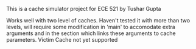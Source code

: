 This is a cache simulator project for ECE 521 by Tushar Gupta

Works well with two level of caches. Haven't tested it with more than two levels, will require some modification in 'main' to accomodate extra arguments and in the section which links these arguments to cache parameters. Victim Cache not yet supported

